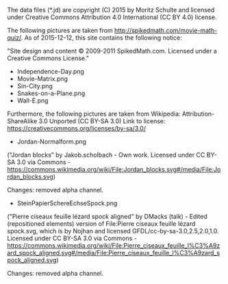The data files (*.jd) are copyright (C) 2015 by Moritz Schulte and
licensed under Creative Commons Attribution 4.0 International (CC BY
4.0) license.

The following pictures are taken from
http://spikedmath.com/movie-math-quiz/. As of 2015-12-12, this site
contains the following notice:

  "Site design and content © 2009-2011 SpikedMath.com. Licensed under
   a Creative Commons License."

* Independence-Day.png
* Movie-Matrix.png
* Sin-City.png
* Snakes-on-a-Plane.png
* Wall-E.png

Furthermore, the following pictures are taken from Wikipedia:
Attribution-ShareAlike 3.0 Unported (CC BY-SA 3.0)
Link to license: https://creativecommons.org/licenses/by-sa/3.0/

* Jordan-Normalform.png

("Jordan blocks" by Jakob.scholbach - Own work. Licensed under CC
BY-SA 3.0 via Commons -
https://commons.wikimedia.org/wiki/File:Jordan_blocks.svg#/media/File:Jordan_blocks.svg)

Changes: removed alpha channel.

* SteinPapierSchereEchseSpock.png

("Pierre ciseaux feuille lézard spock aligned" by DMacks (talk) -
Edited (repositioned elements) version of File:Pierre ciseaux feuille
lézard spock.svg, which is by Nojhan and licensed
GFDL/cc-by-sa-3.0,2.5,2.0,1.0. Licensed under CC BY-SA 3.0 via
Commons -
https://commons.wikimedia.org/wiki/File:Pierre_ciseaux_feuille_l%C3%A9zard_spock_aligned.svg#/media/File:Pierre_ciseaux_feuille_l%C3%A9zard_spock_aligned.svg)

Changes: removed alpha channel.
